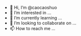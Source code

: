 - 👋 Hi, I’m @caocaoshuo
- 👀 I’m interested in ...
- 🌱 I’m currently learning ...
- 💞️ I’m looking to collaborate on ...
- 📫 How to reach me ...

<!---
caocaoshuo/caocaoshuo is a ✨ special ✨ repository because its `README.md` (this file) appears on your GitHub profile.
You can click the Preview link to take a look at your changes.
--->
